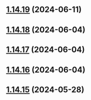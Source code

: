 ## [1.14.19](https://github.com/msobiecki/algorithm/compare/v1.14.18...v1.14.19) (2024-06-11)



## [1.14.18](https://github.com/msobiecki/algorithm/compare/v1.14.17...v1.14.18) (2024-06-04)



## [1.14.17](https://github.com/msobiecki/algorithm/compare/v1.14.16...v1.14.17) (2024-06-04)



## [1.14.16](https://github.com/msobiecki/algorithm/compare/v1.14.15...v1.14.16) (2024-06-04)



## [1.14.15](https://github.com/msobiecki/algorithm/compare/v1.14.14...v1.14.15) (2024-05-28)




